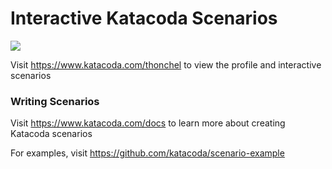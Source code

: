 # Interactive Katacoda Scenarios

[![](http://shields.katacoda.com/katacoda/thonchel/count.svg)](https://www.katacoda.com/thonchel "Get your profile on Katacoda.com")

Visit https://www.katacoda.com/thonchel to view the profile and interactive scenarios

### Writing Scenarios
Visit https://www.katacoda.com/docs to learn more about creating Katacoda scenarios

For examples, visit https://github.com/katacoda/scenario-example
